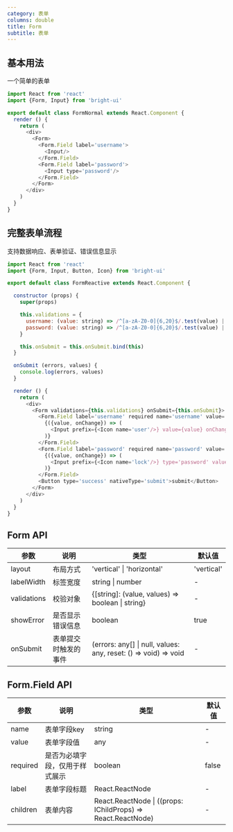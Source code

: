 ```yaml
---
category: 表单
columns: double
title: Form
subtitle: 表单
---
```


## 基本用法

一个简单的表单

```js
import React from 'react'
import {Form, Input} from 'bright-ui'

export default class FormNormal extends React.Component {
  render () {
    return (
      <div>
        <Form>
          <Form.Field label='username'>
            <Input/>
          </Form.Field>
          <Form.Field label='password'>
            <Input type='password'/>
          </Form.Field>
        </Form>
      </div>
    )
  }
}
```

## 完整表单流程

支持数据响应、表单验证、错误信息显示

```js
import React from 'react'
import {Form, Input, Button, Icon} from 'bright-ui'

export default class FormReactive extends React.Component {

  constructor (props) {
    super(props)

    this.validations = {
      username: (value: string) => /^[a-zA-Z0-0]{6,20}$/.test(value) || 'username格式不正确',
      password: (value: string) => /^[a-zA-Z0-0]{6,20}$/.test(value) || 'password格式不正确'
    }

    this.onSubmit = this.onSubmit.bind(this)
  }

  onSubmit (errors, values) {
    console.log(errors, values)
  }

  render () {
    return (
      <div>
        <Form validations={this.validations} onSubmit={this.onSubmit}>
          <Form.Field label='username' required name='username' value=''>
            {({value, onChange}) => (
              <Input prefix={<Icon name='user'/>} value={value} onChange={onChange}/>
            )}
          </Form.Field>
          <Form.Field label='password' required name='password' value=''>
            {({value, onChange}) => (
              <Input prefix={<Icon name='lock'/>} type='password' value={value} onChange={onChange}/>
            )}
          </Form.Field>
          <Button type='success' nativeType='submit'>submit</Button>
        </Form>
      </div>
    )
  }
}
```

## Form API

| 参数 | 说明 | 类型 | 默认值 |
|---|---|---|---|
| layout | 布局方式 | 'vertical' \| 'horizontal' | 'vertical'
| labelWidth | 标签宽度 | string \| number | - |
| validations | 校验对象 | {[string]: (value, values) => boolean \| string} | - |
| showError | 是否显示错误信息 | boolean | true |
| onSubmit | 表单提交时触发的事件 | (errors: any[] \| null, values: any, reset: () => void) => void | - |

## Form.Field API

| 参数 | 说明 | 类型 | 默认值 |
|---|---|---|---|
| name | 表单字段key | string | - |
| value | 表单字段值 | any | - |
| required | 是否为必填字段，仅用于样式展示 | boolean | false |
| label | 表单字段标题 | React.ReactNode | - |
| children | 表单内容 | React.ReactNode \| ((props: IChildProps) => React.ReactNode) | - |
